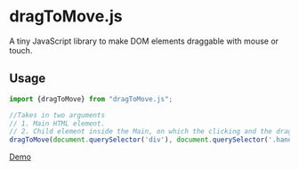 # dragToMove.js

A tiny JavaScript library to make DOM elements draggable with mouse or touch.

## Usage

```javascript
import {dragToMove} from "dragToMove.js";

//Takes in two arguments
// 1. Main HTML element.
// 2. Child element inside the Main, on which the clicking and the dragging happens.
dragToMove(document.querySelector('div'), document.querySelector('.handle));
```

[Demo](https://anshuthopsee.github.io/dragToMove.js/)
